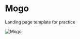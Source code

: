 # Mogo
Landing page template for practice

![Mogo](https://user-images.githubusercontent.com/64429138/131250850-b99b1245-b38a-4824-b67d-db5b1dd23270.jpg)

